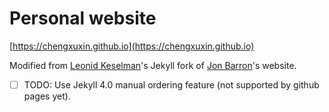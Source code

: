 # Personal website
[https://chengxuxin.github.io](https://chengxuxin.github.io)

Modified from [Leonid Keselman](https://leonidk.com)'s Jekyll fork of [Jon Barron](https://jonbarron.info)'s website.
- [ ] TODO: Use Jekyll 4.0 manual ordering feature (not supported by github pages yet).
